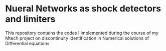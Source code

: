 # Nueral Networks as shock detectors and limiters
This repository contains the codes I implemented during the course of my Mtech project on discontinuity identification in Numerical solutions of Differential equations
